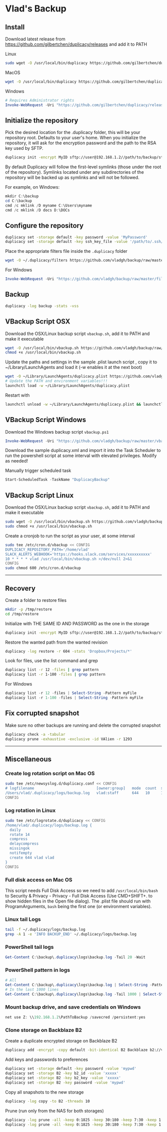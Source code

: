 # Vlad's Backup

## Install

Download latest release from <https://github.com/gilbertchen/duplicacy/releases> and add it to PATH

Linux

```sh
sudo wget -O /usr/local/bin/duplicacy https://github.com/gilbertchen/duplicacy/releases/download/v2.4.1/duplicacy_linux_x64_2.4.1 && sudo chmod 755 /usr/local/bin/duplicacy
```

MacOS

```sh
wget -O /usr/local/bin/duplicacy https://github.com/gilbertchen/duplicacy/releases/download/v2.4.1/duplicacy_osx_x64_2.4.1 && chmod 755 /usr/local/bin/duplicacy
```

Windows

```powershell
# Requires Administrator rights
Invoke-WebRequest -Uri "https://github.com/gilbertchen/duplicacy/releases/download/v2.4.1/duplicacy_win_x64_2.4.1.exe" -OutFile "C:\Windows\System32\duplicacy.exe"
```

## Initialize the repository

Pick the desired location for the .duplicacy folder, this will be your repository root. Defaults to your user's home.
When you initialize the repository, it will ask for the encryption password and the path to the RSA key used by SFTP.

```sh
duplicacy init -encrypt MyID sftp://user@192.168.1.2//path/to/backup/storage
```

By default Duplicacy will follow the first-level symlinks (those under the root of the repository).
Symlinks located under any subdirectories of the repository will be backed up as symlinks and will not be followed.

For example, on Windows:

```powershell
mkdir C:\backup
cd C:\backup
cmd /c mklink /D myname C:\Users\myname
cmd /c mklink /D docs D:\DOCs
```

## Configure the repository

```sh
duplicacy set -storage default -key password -value 'MyPassword'
duplicacy set -storage default -key ssh_key_file -value '/path/to/.ssh/duplicacy_rsa'
```

Place the appropriate filters file inside the `.duplicacy` folder

```sh
wget -O ~/.duplicacy/filters https://github.com/vladgh/backup/raw/master/filters_osx
```

For Windows

```powershell
Invoke-WebRequest -Uri "https://github.com/vladgh/backup/raw/master/filters_pc" -OutFile "C:\backup\.duplicacy\filters"
```

## Backup

```sh
duplicacy -log backup -stats -vss
```

## VBackup Script OSX

Download the OSX/Linux backup script `vbackup.sh`, add it to PATH and make it executable

```sh
wget -O /usr/local/bin/vbackup.sh https://github.com/vladgh/backup/raw/master/vbackup.sh
chmod +x /usr/local/bin/vbackup.sh
```

Update the paths and settings in the sample .plist launch script , copy it to ~/Library/LaunchAgents and load it (-w enables it at the next boot)

```sh
wget -O ~/Library/LaunchAgents/duplicacy.plist https://github.com/vladgh/backup/raw/master/duplicacy.plist
# Update the PATH and environment variables!!!
launchctl load -w ~/Library/LaunchAgents/duplicacy.plist
```

Restart with

```sh
launchctl unload -w ~/Library/LaunchAgents/duplicacy.plist && launchctl load -w ~/Library/LaunchAgents/duplicacy.plist
```

## VBackup Script Windows

Download the Windows backup script `vbackup.ps1`

```powershell
Invoke-WebRequest -Uri "https://github.com/vladgh/backup/raw/master/vbackup.ps1" -OutFile "C:\backup\vbackup.ps1"
```

Download the sample duplicacy.xml and import it into the Task Scheduler to run the powershell script at some interval with elevated privileges. Modify as needed!

Manually trigger scheduled task

```powershell
Start-ScheduledTask -TaskName "DuplicacyBackup"
```

## VBackup Script Linux

Download the OSX/Linux backup script `vbackup.sh`, add it to PATH and make it executable

```sh
sudo wget -O /usr/local/bin/vbackup.sh https://github.com/vladgh/backup/raw/master/vbackup.sh
sudo chmod +x /usr/local/bin/vbackup.sh
```

Create a cronjob to run the script as your user, at some interval

```sh
sudo tee /etc/cron.d/vbackup << CONFIG
DUPLICACY_REPOSITORY_PATH='/home/vlad'
SLACK_ALERTS_WEBHOOK='https://hooks.slack.com/services/xxxxxxxxxx'
10 * * * * vlad /usr/local/bin/vbackup.sh >/dev/null 2>&1
CONFIG
sudo chmod 600 /etc/cron.d/vbackup
```

---

## Recovery

Create a folder to restore files

```sh
mkdir -p /tmp/restore
cd /tmp/restore
```

Initialize with THE SAME ID AND PASSWORD as the one in the storage

```sh
duplicacy init -encrypt MyID sftp://user@192.168.1.2//path/to/backup/storage
```

Restore the wanted path from the wanted revision

```sh
duplicacy -log restore -r 604 -stats 'Dropbox/Projects/*'
```

Look for files, use the list command and grep

```sh
duplicacy list -r 12 -files | grep pattern
duplicacy list -r 1-100 -files | grep pattern
```

For Windows

```powershell
duplicacy list -r 12 -files | Select-String -Pattern myFile
duplicacy list -r 1-100 -files | Select-String -Pattern myFile
```

## Fix corrupted snapshot

Make sure no other backups are running and delete the corrupted snapshot

```sh
duplicacy check -a -tabular
duplicacy prune -exhaustive -exclusive -id VAlien -r 1293
```

---

## Miscellaneous

### Create log rotation script on Mac OS

```sh
sudo tee /etc/newsyslog.d/duplicacy.conf << CONFIG
# logfilename                            [owner:group]   mode  count  size  when  flags [/pid_file] [sig_num]
/Users/vlad/.duplicacy/logs/backup.log   vlad:staff      644   10     1000  *     NJ
CONFIG
```

### Log rotation in Linux

```sh
sudo tee /etc/logrotate.d/duplicacy << CONFIG
/home/vlad/.duplicacy/logs/backup.log {
  daily
  rotate 14
  compress
  delaycompress
  missingok
  notifempty
  create 644 vlad vlad
}
CONFIG
```

### Full disk access on Mac OS

This script needs Full Disk Access so we need to add `/usr/local/bin/bash` to Security & Privacy - Privacy - Full Disk Access (Use CMD+SHIFT+. to show hidden files in the Open file dialog).
The .plist file should run with ProgramArguments, `bash` being the first one (or environment variables).

### Linux tail Logs

```sh
tail -f ~/.duplicacy/logs/backup.log
grep -A 1 -e 'INFO BACKUP_END' ~/.duplicacy/logs/backup.log
```

### PowerShell tail logs

```powershell
Get-Content C:\backup\.duplicacy\logs\backup.log -Tail 20 -Wait
```

### PowerShell pattern in logs

```powershell
# All
Get-Content C:\backup\.duplicacy\logs\backup.log | Select-String -Pattern 'INFO BACKUP_END' -Context 0,1
# In the last 1000 lines
Get-Content C:\backup\.duplicacy\logs\backup.log -Tail 1000 | Select-String -Pattern 'INFO BACKUP_END' -Context 0,1
```

### Mount backup drive, and save credentials on Windows

```powershell
net use Z: \\192.168.1.2\PathToBackup /savecred /persistent:yes
```

### Clone storage on Backblaze B2

Create a duplicate encrypted storage on Backblaze B2

```sh
duplicacy add -encrypt -copy default -bit-identical B2 Backblaze b2://vladgh
```

Add keys and passwords to preferences

```sh
duplicacy set -storage default -key password -value 'mypwd'
duplicacy set -storage B2 -key b2_id -value 'xxxxx'
duplicacy set -storage B2 -key b2_key -value 'xxxxx'
duplicacy set -storage B2 -key password -value 'mypwd'
```

Copy all snapshots to the new storage

```sh
duplicacy -log copy -to B2 -threads 10
```

Prune (run only from the NAS for both storages)

```sh
duplicacy -log prune -all -keep 0:1825 -keep 30:180 -keep 7:30 -keep 1:7
duplicacy -log prune -all -keep 0:1825 -keep 30:180 -keep 7:30 -keep 1:7 -storage B2
```
